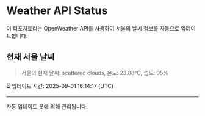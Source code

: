 
# Weather API Status

이 리포지토리는 OpenWeather API를 사용하여 서울의 날씨 정보를 자동으로 업데이트합니다.

## 현재 서울 날씨
> 서울의 현재 날씨: scattered clouds, 온도: 23.88°C, 습도: 95%

⏳ 업데이트 시간: 2025-09-01 16:14:17 (UTC)

---
자동 업데이트 봇에 의해 관리됩니다.
